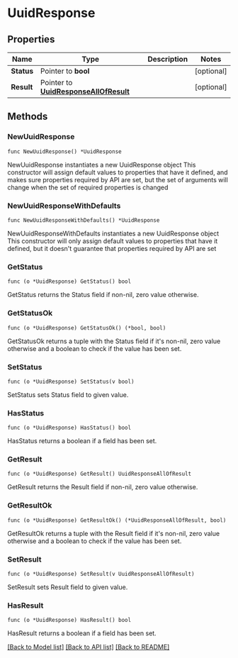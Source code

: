 # UuidResponse

## Properties

Name | Type | Description | Notes
------------ | ------------- | ------------- | -------------
**Status** | Pointer to **bool** |  | [optional] 
**Result** | Pointer to [**UuidResponseAllOfResult**](UuidResponseAllOfResult.md) |  | [optional] 

## Methods

### NewUuidResponse

`func NewUuidResponse() *UuidResponse`

NewUuidResponse instantiates a new UuidResponse object
This constructor will assign default values to properties that have it defined,
and makes sure properties required by API are set, but the set of arguments
will change when the set of required properties is changed

### NewUuidResponseWithDefaults

`func NewUuidResponseWithDefaults() *UuidResponse`

NewUuidResponseWithDefaults instantiates a new UuidResponse object
This constructor will only assign default values to properties that have it defined,
but it doesn't guarantee that properties required by API are set

### GetStatus

`func (o *UuidResponse) GetStatus() bool`

GetStatus returns the Status field if non-nil, zero value otherwise.

### GetStatusOk

`func (o *UuidResponse) GetStatusOk() (*bool, bool)`

GetStatusOk returns a tuple with the Status field if it's non-nil, zero value otherwise
and a boolean to check if the value has been set.

### SetStatus

`func (o *UuidResponse) SetStatus(v bool)`

SetStatus sets Status field to given value.

### HasStatus

`func (o *UuidResponse) HasStatus() bool`

HasStatus returns a boolean if a field has been set.

### GetResult

`func (o *UuidResponse) GetResult() UuidResponseAllOfResult`

GetResult returns the Result field if non-nil, zero value otherwise.

### GetResultOk

`func (o *UuidResponse) GetResultOk() (*UuidResponseAllOfResult, bool)`

GetResultOk returns a tuple with the Result field if it's non-nil, zero value otherwise
and a boolean to check if the value has been set.

### SetResult

`func (o *UuidResponse) SetResult(v UuidResponseAllOfResult)`

SetResult sets Result field to given value.

### HasResult

`func (o *UuidResponse) HasResult() bool`

HasResult returns a boolean if a field has been set.


[[Back to Model list]](../README.md#documentation-for-models) [[Back to API list]](../README.md#documentation-for-api-endpoints) [[Back to README]](../README.md)


